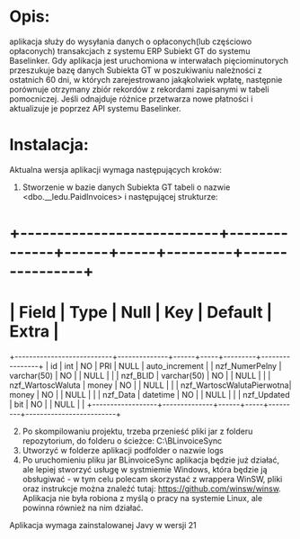 # Opis:
aplikacja służy do wysyłania danych o opłaconych(lub częściowo opłaconych) transakcjach z systemu ERP Subiekt GT do systemu Baselinker. Gdy aplikacja jest uruchomiona w interwałach pięciominutorych przeszukuje bazę danych Subiekta GT w poszukiwaniu należności z ostatnich 60 dni, w których zarejestrowano jakąkolwiek wpłatę, następnie porównuje otrzymany zbiór rekordów z rekordami
zapisanymi w tabeli pomocniczej. Jeśli odnajduje różnice przetwarza nowe płatności i aktualizuje je poprzez API systemu Baselinker.
# Instalacja:
Aktualna wersja aplikacji wymaga następujących kroków:
1. Stworzenie w bazie danych Subiekta GT tabeli o nazwie <dbo.__ledu.PaidInvoices> i następującej strukturze:
# +---------------------------+--------------+------+-----+---------+----------------+
# | Field                     | Type         | Null | Key | Default | Extra          |
+---------------------------+--------------+------+-----+---------+----------------+
| id                        | int          | NO   | PRI | NULL    | auto_increment |
| nzf_NumerPelny            | varchar(50)  | NO   |     | NULL    |                |
| nzf_BLID                  | varchar(50)  | NO   |     | NULL    |                |
| nzf_WartoscWaluta         | money        | NO   |     | NULL    |                |
| nzf_WartoscWalutaPierwotna| money        | NO   |     | NULL    |                |
| nzf_Data                  | datetime     | NO   |     | NULL    |                |
| nzf_Updated               | bit          | NO   |     | NULL    |                |
+------------------+--------------+------+-----+---------+-------------------------+

2. Po skompilowaniu projektu, trzeba przenieść pliki jar z folderu repozytorium, do folderu o ścieżce: C:\BLinvoiceSync
3. Utworzyć w folderze aplikacji podfolder o nazwie logs
4. Po uruchomieniu pliku jar BLinvoiceSync aplikacja będzie już działać, ale lepiej stworzyć usługę w systmiemie Windows, która będzie ją obsługiwać - w tym celu polecam skorzystać z wrappera WinSW, pliki oraz instrukcje można znaleźć tutaj: https://github.com/winsw/winsw. Aplikacja nie była robiona z myślą o pracy na systemie Linux, ale powinna również na nim działać.

Aplikacja wymaga zainstalowanej Javy w wersji 21
